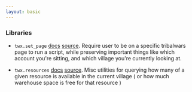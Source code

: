 ```yaml
---
layout: basic
---
```


### Libraries

* `twx.set_page` [docs]({{site.baseurl}}/lib/twx.set_page.html) [source]({{site.baseurl}}/lib/twx.set_page.js). 
  Require user to be on a specific tribalwars page to run a script, while preserving important things like which account you're sitting, and which village you're currently looking at. 

* `twx.resources` [docs]({{site.baseurl}}/lib/twx.resources.html) [source]({{site.baseurl}}/lib/twx.resources.js).
  Misc utilities for querying how many of a given resource is available in the current village ( or how much warehouse space is free for that resource )

